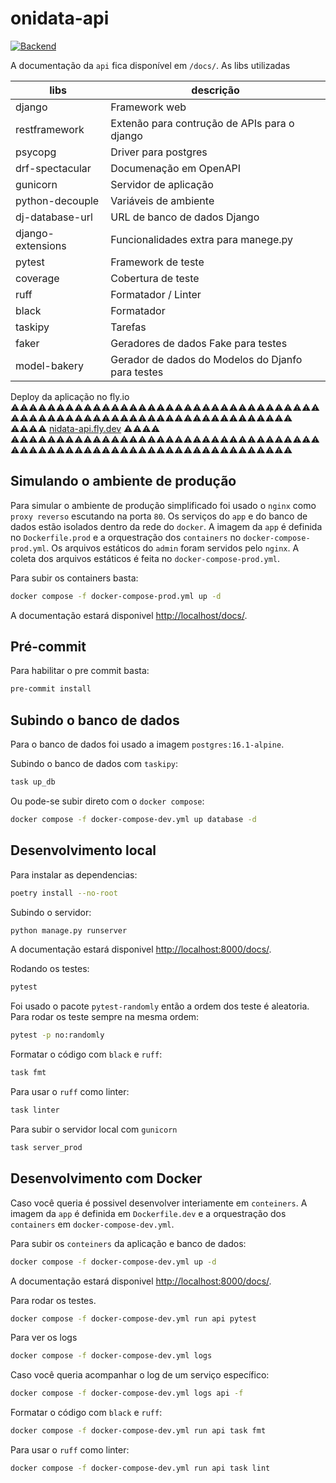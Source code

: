 # onidata-api

[![Backend](https://github.com/HenriqueCCdA/onidata-api/actions/workflows/CI.yml/badge.svg)](https://github.com/HenriqueCCdA/onidata-api/actions/workflows/CI.yml)

 A documentação da `api` fica disponível em `/docs/`. As libs utilizadas

| libs              | descrição                                          |
| ----------------- | -------------------------------------------------- |
| django            | Framework web                                      |
| restframework     | Extenão para contrução de APIs para o django       |
| psycopg           | Driver para postgres                               |
| drf-spectacular   | Documenação em OpenAPI                             |
| gunicorn          | Servidor de aplicação                              |
| python-decouple   | Variáveis de ambiente                              |
| dj-database-url   | URL de banco de dados Django                       |
| django-extensions | Funcionalidades extra para manege.py               |
| pytest            | Framework de teste                                 |
| coverage          | Cobertura de teste                                 |
| ruff              | Formatador / Linter                                |
| black             | Formatador                                         |
| taskipy           | Tarefas                                            |
| faker             | Geradores de dados Fake para testes                |
| model-bakery      | Gerador de dados do Modelos do Djanfo para testes  |

Deploy da aplicação no fly.io
⚠️⚠️⚠️⚠️⚠️⚠️⚠️⚠️⚠️⚠️⚠️⚠️⚠️⚠️⚠️⚠️⚠️⚠️⚠️⚠️⚠️⚠️⚠️⚠️⚠️⚠️⚠️⚠️⚠️⚠️⚠️⚠️⚠️⚠️⚠️⚠️⚠️⚠️⚠️⚠️⚠️⚠️⚠️⚠️⚠️⚠️⚠️⚠️⚠️⚠️⚠️⚠️⚠️⚠️⚠️⚠️⚠️⚠️⚠️⚠️⚠️⚠️⚠️⚠️⚠️
⚠️⚠️⚠️⚠️ [nidata-api.fly.dev](https://onidata-api.fly.dev/docs/) ⚠️⚠️⚠️⚠️
⚠️⚠️⚠️⚠️⚠️⚠️⚠️⚠️⚠️⚠️⚠️⚠️⚠️⚠️⚠️⚠️⚠️⚠️⚠️⚠️⚠️⚠️⚠️⚠️⚠️⚠️⚠️⚠️⚠️⚠️⚠️⚠️⚠️⚠️⚠️⚠️⚠️⚠️⚠️⚠️⚠️⚠️⚠️⚠️⚠️⚠️⚠️⚠️⚠️⚠️⚠️⚠️⚠️⚠️⚠️⚠️⚠️⚠️⚠️⚠️⚠️⚠️⚠️⚠️⚠️


## Simulando o ambiente de produção

Para simular o ambiente de produção simplificado foi usado o `nginx` como `proxy reverso` escutando na porta `80`. Os serviços do `app` e do banco de dados estão isolados dentro da rede do `docker`. A imagem da `app` é definida no `Dockerfile.prod` e a orquestração dos `containers` no `docker-compose-prod.yml`. Os arquivos
estáticos do `admin` foram servidos pelo `nginx`. A coleta dos arquivos estáticos é feita no `docker-compose-prod.yml`.

Para subir os containers basta:

```bash
docker compose -f docker-compose-prod.yml up -d
```

A documentação estará disponivel [http://localhost/docs/](http://localhost/docs/).

## Pré-commit

Para habilitar o pre commit basta:

```bash
pre-commit install
```

## Subindo o banco de dados

Para o banco de dados foi usado a imagem `postgres:16.1-alpine`.

Subindo o banco de dados com `taskipy`:

```bash
task up_db
```

Ou pode-se subir direto com o `docker compose`:

```bash
docker compose -f docker-compose-dev.yml up database -d
```

## Desenvolvimento local

Para instalar as dependencias:

```bash
poetry install --no-root
```

Subindo o servidor:

```bash
python manage.py runserver
```

A documentação estará disponivel [http://localhost:8000/docs/](http://localhost:8000/docs/).


Rodando os testes:

```bash
pytest
```

Foi usado o pacote `pytest-randomly` então a ordem dos teste é aleatoria. Para rodar os teste sempre na mesma ordem:

```bash
pytest -p no:randomly
```

Formatar o código com `black` e `ruff`:

```bash
task fmt
```

Para usar o `ruff` como linter:

```bash
task linter
```

Para subir o servidor local com `gunicorn`

```bash
task server_prod
```

## Desenvolvimento com Docker

Caso você queria é possivel desenvolver interiamente em `conteiners`. A imagem da `app` é definida em `Dockerfile.dev` e a orquestração dos `containers` em `docker-compose-dev.yml`.

Para subir os `conteiners` da aplicação e banco de dados:

```bash
docker compose -f docker-compose-dev.yml up -d
```

A documentação estará disponivel [http://localhost:8000/docs/](http://localhost:8000/docs/).

Para rodar os testes.

```bash
docker compose -f docker-compose-dev.yml run api pytest
```

Para ver os logs

```bash
docker compose -f docker-compose-dev.yml logs
```

Caso você queria acompanhar o log de um serviço específico:

```bash
docker compose -f docker-compose-dev.yml logs api -f
```

Formatar o código com `black` e `ruff`:

```bash
docker compose -f docker-compose-dev.yml run api task fmt
```

Para usar o `ruff` como linter:

```bash
docker compose -f docker-compose-dev.yml run api task lint
```
